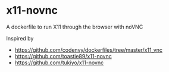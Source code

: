 # x11-novnc
A dockerfile to run X11 through the browser with noVNC

Inspired by
* https://github.com/codenvy/dockerfiles/tree/master/x11_vnc 
* https://github.com/toastie89/x11-novnc
* https://github.com/tukiyo/x11-novnc
